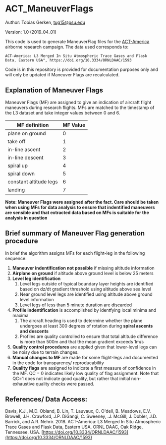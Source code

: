 # ACT_ManeuverFlags

Author: Tobias Gerken, tug15@psu.edu

Version: 1.0 (2019_04_01)

This code is used to generate ManeuverFlag files for the [ACT-America](https://www-air.larc.nasa.gov/missions/ACT-America/) airborne research campaign. The data used corresponds to:

    ACT-America: L3 Merged In Situ Atmospheric Trace Gases and Flask
    Data, Eastern USA", https://doi.org/10.3334/ORNLDAAC/1593
    
Code is in this repository is provided for documentation purposes only and will only be updated if Maneuver Flags are recalculated. 

## Explanation of Maneuver Flags 

Maneuver Flags (MF) are assigned to give an indication of aircraft flight maneuvers during research flights. MFs are matched to the timestamp of the L3 dataset and take integer values between 0 and 6. 

| MF definition | MF Value |
|-|-|
|plane on ground| 0| 
|take off| 1| 
|in-line ascent| 2| 
|in-line descent| 3| 
|spiral up| 4| 
|spiral down| 5| 
|constant altitude legs| 6| 
|landing| 7| 

**Note: Maneuver Flags were assigned after the fact. Care should be taken when using MFs for data analysis to ensure that indentified maneuvers are sensible and that extracted data based on MFs is suitable for the analysis in question**

## Brief summary of Maneuver Flag generation procedure

In brief the algorithm assigns MFs for each flight-leg in the following sequence:

1. **Maneuver indentification not possible** if missing altitude information
2. **Airplane on ground** if altitude above ground level is below 25 meters
3. **Level leg identification**
     1. Level legs outside of typical boundary layer heights are identified based on dz/dt gradient threshold using altitude above sea level
     2. Near ground level legs are identified using altitude above ground level information
     3. Level legs of less than 5 minute duration are discarded
4. **Profile indentification** is accomplished by identfying local minima and maxima
     1. The aircraft heading is used to determine whether the plane undergoes at least 300 degrees of rotation during **spiral ascents and descents**
     2. Profiles are quality controlled to ensure that total altitude difference is more than 500m and that the mean gradient exceeds 1m/s 
5. **Quality control procedures** are applied given that lower-level legs can be noisy due to terrain changes. 
6. **Manual changes to MF** are made for some flight-legs and documented in the code for transparency/ reproducability 
7. **Quality flags** are assigned to indicate a first measure of confidence in the MF. QC = 0 indicates likely low quality of flag assignment. Note that QC=1 does not indicate good quality, but rather that initial non-exhaustive quality checks were passed. 

##  References/ Data Access:

Davis, K.J., M.D. Obland, B. Lin, T. Lauvaux, C. O'dell, B. Meadows, E.V. Browell, J.H. Crawford, J.P. DiGangi, C. Sweeney, .J. McGill, J. Dobler, J.D. Barrick, and A.R. Nehrir. 2018. ACT-America: L3 Merged In Situ Atmospheric Trace Gases and Flask Data, 
Eastern USA. ORNL DAAC, Oak Ridge, Tennessee, USA. [https://doi.org/10.3334/ORNLDAAC/1593](https://doi.org/10.3334/ORNLDAAC/1593)
 
